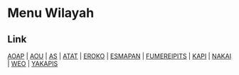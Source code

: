 # Menu Wilayah

## Link

[AOAP](https://github.com/gigit-pemilu/pemilu-2024-93-papua-selatan/tree/main/pileg-dpr/hitung-suara/sub/93-papua-selatan/sub/04-asmat/sub/12-pulau-tiga/sub/2010-aoap)
 | 
[AOU](https://github.com/gigit-pemilu/pemilu-2024-93-papua-selatan/tree/main/pileg-dpr/hitung-suara/sub/93-papua-selatan/sub/04-asmat/sub/12-pulau-tiga/sub/2004-aou)
 | 
[AS](https://github.com/gigit-pemilu/pemilu-2024-93-papua-selatan/tree/main/pileg-dpr/hitung-suara/sub/93-papua-selatan/sub/04-asmat/sub/12-pulau-tiga/sub/2002-as)
 | 
[ATAT](https://github.com/gigit-pemilu/pemilu-2024-93-papua-selatan/tree/main/pileg-dpr/hitung-suara/sub/93-papua-selatan/sub/04-asmat/sub/12-pulau-tiga/sub/2003-atat)
 | 
[EROKO](https://github.com/gigit-pemilu/pemilu-2024-93-papua-selatan/tree/main/pileg-dpr/hitung-suara/sub/93-papua-selatan/sub/04-asmat/sub/12-pulau-tiga/sub/2007-eroko)
 | 
[ESMAPAN](https://github.com/gigit-pemilu/pemilu-2024-93-papua-selatan/tree/main/pileg-dpr/hitung-suara/sub/93-papua-selatan/sub/04-asmat/sub/12-pulau-tiga/sub/2006-esmapan)
 | 
[FUMEREIPITS](https://github.com/gigit-pemilu/pemilu-2024-93-papua-selatan/tree/main/pileg-dpr/hitung-suara/sub/93-papua-selatan/sub/04-asmat/sub/12-pulau-tiga/sub/2011-fumereipits)
 | 
[KAPI](https://github.com/gigit-pemilu/pemilu-2024-93-papua-selatan/tree/main/pileg-dpr/hitung-suara/sub/93-papua-selatan/sub/04-asmat/sub/12-pulau-tiga/sub/2001-kapi)
 | 
[NAKAI](https://github.com/gigit-pemilu/pemilu-2024-93-papua-selatan/tree/main/pileg-dpr/hitung-suara/sub/93-papua-selatan/sub/04-asmat/sub/12-pulau-tiga/sub/2005-nakai)
 | 
[WEO](https://github.com/gigit-pemilu/pemilu-2024-93-papua-selatan/tree/main/pileg-dpr/hitung-suara/sub/93-papua-selatan/sub/04-asmat/sub/12-pulau-tiga/sub/2009-weo)
 | 
[YAKAPIS](https://github.com/gigit-pemilu/pemilu-2024-93-papua-selatan/tree/main/pileg-dpr/hitung-suara/sub/93-papua-selatan/sub/04-asmat/sub/12-pulau-tiga/sub/2008-yakapis)

